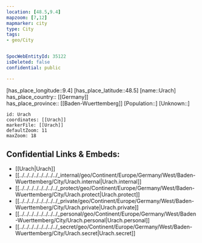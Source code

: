 ```yaml
---
location: [48.5,9.4] 
mapzoom: [7,12] 
mapmarker: city 
type: City
tags:
- geo/City


SpocWebEntityId: 35122
isDeleted: false
confidential: public

---
```

[has_place_longitude::9.4] 
[has_place_latitude::48.5] 
[name::Urach] 
has_place_country:: [[Germany]]  
has_place_province:: [[Baden-Wuerttemberg]] 
[Population::] 
[Unknown::] 


```leaflet
id: Urach
coordinates: [[Urach]] 
markerFile: [[Urach]] 
defaultZoom: 11 
maxZoom: 18
```


## Confidential Links & Embeds: 
- [[Urach|Urach]]  
- [[../../../../../../../../_internal/geo/Continent/Europe/Germany/West/Baden-Wuerttemberg/City/Urach.internal|Urach.internal]] 
- [[../../../../../../../../_protect/geo/Continent/Europe/Germany/West/Baden-Wuerttemberg/City/Urach.protect|Urach.protect]] 
- [[../../../../../../../../_private/geo/Continent/Europe/Germany/West/Baden-Wuerttemberg/City/Urach.private|Urach.private]] 
- [[../../../../../../../../_personal/geo/Continent/Europe/Germany/West/Baden-Wuerttemberg/City/Urach.personal|Urach.personal]] 
- [[../../../../../../../../_secret/geo/Continent/Europe/Germany/West/Baden-Wuerttemberg/City/Urach.secret|Urach.secret]] 
